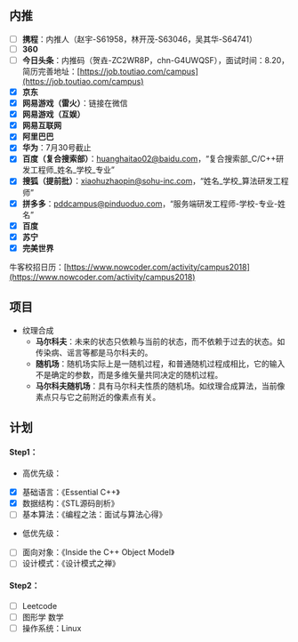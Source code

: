 ## 内推
- [ ] **携程**：内推人（赵宇-S61958，林开茂-S63046，吴其华-S64741）
- [ ] **360**
- [ ] **今日头条**：内推码（贺垚-ZC2WR8P，chn-G4UWQSF），面试时间：8.20，简历完善地址：[https://job.toutiao.com/campus](https://job.toutiao.com/campus)
- [x] **京东**
- [x] **网易游戏（雷火）**：链接在微信
- [x] **网易游戏（互娱）**
- [x] **网易互联网**
- [x] **阿里巴巴**
- [x] **华为**：7月30号截止
- [x] **百度（复合搜索部）**：[huanghaitao02@baidu.com](huanghaitao02@baidu.com)，“复合搜索部\_C/C++研发工程师\_姓名\_学校\_专业”
- [x] **搜狐（提前批）**：[xiaohuzhaopin@sohu-inc.com](xiaohuzhaopin@sohu-inc.com)，“姓名\_学校\_算法研发工程师”
- [x] **拼多多**：[pddcampus@pinduoduo.com](pddcampus@pinduoduo.com)，“服务端研发工程师-学校-专业-姓名”
- [x] **百度**
- [x] **苏宁**
- [x] **完美世界**

牛客校招日历：[https://www.nowcoder.com/activity/campus2018](https://www.nowcoder.com/activity/campus2018)

## 项目
* 纹理合成
    - **马尔科夫**：未来的状态只依赖与当前的状态，而不依赖于过去的状态。如传染病、谣言等都是马尔科夫的。
    - **随机场**：随机场实际上是一随机过程，和普通随机过程成相比，它的输入不是确定的参数，而是多维矢量共同决定的随机过程。
    - **马尔科夫随机场**：具有马尔科夫性质的随机场。如纹理合成算法，当前像素点只与它之前附近的像素点有关。

## 计划
#### Step1：
* 高优先级：
- [x] 基础语言：《Essential C++》
- [x] 数据结构：《STL源码剖析》
- [ ] 基本算法：《编程之法：面试与算法心得》
* 低优先级：
- [ ] 面向对象：《Inside the C++ Object Model》
- [ ] 设计模式：《设计模式之禅》

#### Step2：
- [ ] Leetcode
- [ ] 图形学 数学
- [ ] 操作系统：Linux
